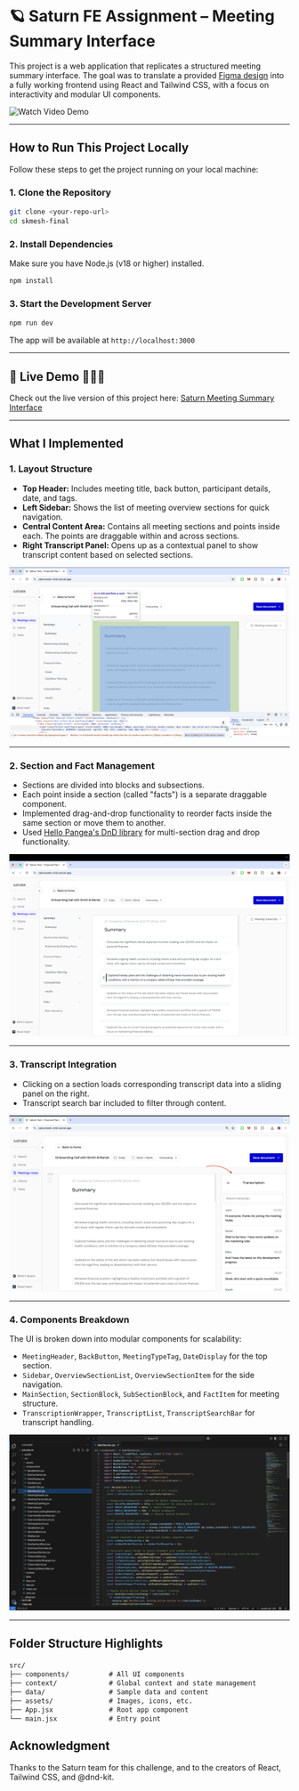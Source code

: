 # 🪐 Saturn FE Assignment – Meeting Summary Interface

This project is a web application that replicates a structured meeting summary interface. The goal was to translate a provided [Figma design](https://www.figma.com/design/CZFH9G1yvRZeL6EM1pMOi9/FE-dev-Assignment?node-id=0-1&t=Ab45nYCFSqDRSfrq-0) into a fully working frontend using React and Tailwind CSS, with a focus on interactivity and modular UI components. 

![Watch Video Demo](https://github.com/ritiknagdeve/saturnweb/blob/main/Readme%20Frames/Saturn%20UI%20Demo.gif)

---

## How to Run This Project Locally

Follow these steps to get the project running on your local machine:

### 1. Clone the Repository
```bash
git clone <your-repo-url>
cd skmesh-final
```

### 2. Install Dependencies
Make sure you have Node.js (v18 or higher) installed.

```bash
npm install
```

### 3. Start the Development Server

```bash
npm run dev
```

The app will be available at `http://localhost:3000`

---

## 🔗 Live Demo 👨🏻‍💻
Check out the live version of this project here:
[Saturn Meeting Summary Interface](https://saturnweb-virid.vercel.app/)

---

## What I Implemented

### 1. Layout Structure
- **Top Header:** Includes meeting title, back button, participant details, date, and tags.
- **Left Sidebar:** Shows the list of meeting overview sections for quick navigation.
- **Central Content Area:** Contains all meeting sections and points inside each. The points are draggable within and across sections.
- **Right Transcript Panel:** Opens up as a contextual panel to show transcript content based on selected sections.

![Layout Structure](https://github.com/ritiknagdeve/saturnweb/blob/main/Readme%20Frames/Layout.png)

---

### 2. Section and Fact Management
- Sections are divided into blocks and subsections.
- Each point inside a section (called "facts") is a separate draggable component.
- Implemented drag-and-drop functionality to reorder facts inside the same section or move them to another.
- Used [Hello Pangea's DnD library](https://github.com/hello-pangea/dnd) for multi-section drag and drop functionality.

![Draggable Component](https://github.com/ritiknagdeve/saturnweb/blob/main/Readme%20Frames/DragnDrop.png)

---

### 3. Transcript Integration
- Clicking on a section loads corresponding transcript data into a sliding panel on the right.
- Transcript search bar included to filter through content.

![Transcript Integration](https://github.com/ritiknagdeve/saturnweb/blob/main/Readme%20Frames/Transcription.png)

---

### 4. Components Breakdown
The UI is broken down into modular components for scalability:
- `MeetingHeader`, `BackButton`, `MeetingTypeTag`, `DateDisplay` for the top section.
- `Sidebar`, `OverviewSectionList`, `OverviewSectionItem` for the side navigation.
- `MainSection`, `SectionBlock`, `SubSectionBlock`, and `FactItem` for meeting structure.
- `TranscriptionWrapper`, `TranscriptList`, `TranscriptSearchBar` for transcript handling.

![Component Breakdown](https://github.com/ritiknagdeve/saturnweb/blob/main/Readme%20Frames/VS%20Code%20SS.png)

---

## Folder Structure Highlights

```
src/
├── components/          # All UI components
├── context/             # Global context and state management
├── data/                # Sample data and content
├── assets/              # Images, icons, etc.
├── App.jsx              # Root app component
└── main.jsx             # Entry point
```

## Acknowledgment
Thanks to the Saturn team for this challenge, and to the creators of React, Tailwind CSS, and @dnd-kit.
